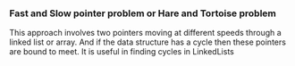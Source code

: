 ### Fast and Slow pointer problem or Hare and Tortoise problem

This approach involves two pointers moving at different speeds through a linked list or array.
And if the data structure has a cycle then these pointers are bound to meet.
It is useful in finding cycles in LinkedLists
